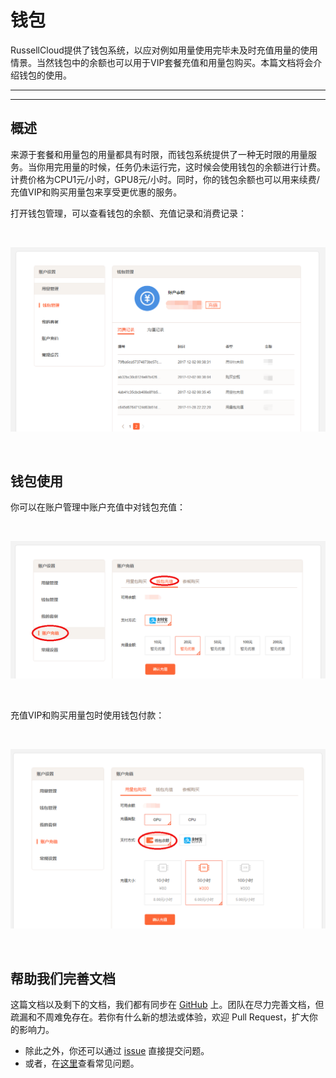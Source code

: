 # 钱包

RussellCloud提供了钱包系统，以应对例如用量使用完毕未及时充值用量的使用情景。当然钱包中的余额也可以用于VIP套餐充值和用量包购买。本篇文档将会介绍钱包的使用。

---

<!-- toc -->

---

## 概述

来源于套餐和用量包的用量都具有时限，而钱包系统提供了一种无时限的用量服务。当你用完用量的时候，任务仍未运行完，这时候会使用钱包的余额进行计费。计费价格为CPU1元/小时，GPU8元/小时。同时，你的钱包余额也可以用来续费/充值VIP和购买用量包来享受更优惠的服务。

打开钱包管理，可以查看钱包的余额、充值记录和消费记录：

<br />

![钱包余额、充值和消费记录](/asserts/img/account_purse_manage.png)

<br />

## 钱包使用

你可以在账户管理中账户充值中对钱包充值：

<br />

![钱包充值](/asserts/img/account_purse_recharge.png)

<br />

充值VIP和购买用量包时使用钱包付款：

<br />

![钱包付款](/asserts/img/account_purse_purchase.png)

<br />

## 帮助我们完善文档
这篇文档以及剩下的文档，我们都有同步在 [GitHub](https://github.com/RussellCloud/russell-docs) 上。团队在尽力完善文档，但疏漏和不周难免存在。若你有什么新的想法或体验，欢迎 Pull Request，扩大你的影响力。

- 除此之外，你还可以通过 [issue](https://github.com/RussellCloud/russell-docs/issues/new?body=This%20issue%20is%20about%20<) 直接提交问题。
- 或者，在[这里](/faq/run-task.md)查看常见问题。